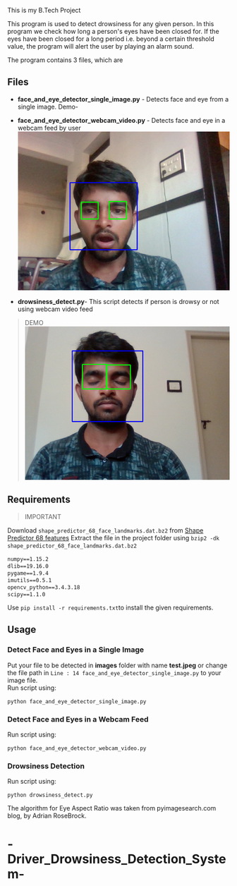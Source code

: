 
This is my B.Tech Project

This program is used to detect drowsiness for any given person. 
In this program we check how long a person's eyes have been closed for. If the eyes have been closed for a long period i.e. beyond a certain threshold value, the program will alert the user by playing an alarm sound.

The program contains 3 files, which are
## Files
 - **face_and_eye_detector_single_image.py** - Detects face and eye from a single image.
 Demo-
 

 - **face_and_eye_detector_webcam_video.py** - Detects face and eye in a webcam feed by user![Webcam Face and Eye Detection](https://github.com/purnankareddy/-Driver_Drowsiness_Detection_System-/blob/master/Video_screenshot_24.01.2020.png)
 - **drowsiness_detect.py**- This script detects if person is drowsy or not using webcam video feed

> DEMO
![Drowsiness Detection Demo](https://github.com/purnankareddy/-Driver_Drowsiness_Detection_System-/blob/master/Video_screenshot_23.01.2020.png)
 
 ## Requirements
> 
> IMPORTANT

  Download `shape_predictor_68_face_landmarks.dat.bz2` from [Shape Predictor 68 features](https://github.com/purnankareddy/-Driver_Drowsiness_Detection_System-/blob/master/shape_predictor_68_face_landmarks.dat) 
  Extract the file in the project folder using 
  ``bzip2 -dk shape_predictor_68_face_landmarks.dat.bz2``


    numpy==1.15.2
	dlib==19.16.0
	pygame==1.9.4
	imutils==0.5.1
	opencv_python==3.4.3.18
	scipy==1.1.0
Use `pip install -r requirements.txt`to install the given requirements.

## Usage

### Detect Face and Eyes in a Single Image
Put your file to be detected in **images** folder with name **test.jpeg** or change the file path in `Line : 14 face_and_eye_detector_single_image.py` to your image file.                     
Run script using:

    python face_and_eye_detector_single_image.py

### Detect Face and Eyes in a Webcam Feed
Run script using:

    python face_and_eye_detector_webcam_video.py
### Drowsiness Detection
Run script using:

    python drowsiness_detect.py

The algorithm for Eye Aspect Ratio was taken from pyimagesearch.com blog, by Adrian RoseBrock.
# -Driver_Drowsiness_Detection_System-
